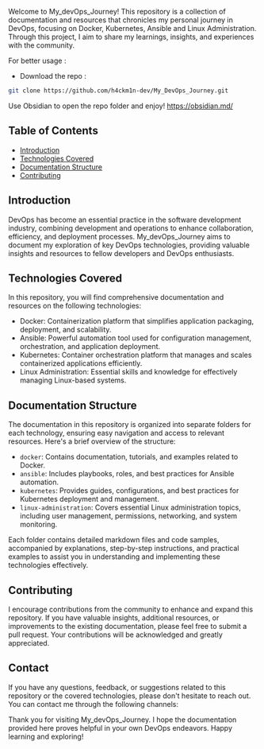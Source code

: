 Welcome to My_devOps_Journey! This repository is a collection of documentation and resources that chronicles my personal journey in DevOps, focusing on Docker, Kubernetes, Ansible and Linux Administration. Through this project, I aim to share my learnings, insights, and experiences with the community.

For better usage :
 - Download the repo :
```bash
git clone https://github.com/h4ckm1n-dev/My_DevOps_Journey.git
```
 Use Obsidian to open the repo folder and enjoy! 
 https://obsidian.md/

## Table of Contents
- [Introduction](#introduction)
- [Technologies Covered](#technologies-covered)
- [Documentation Structure](#documentation-structure)
- [Contributing](#contributing)

## Introduction
DevOps has become an essential practice in the software development industry, combining development and operations to enhance collaboration, efficiency, and deployment processes. My_devOps_Journey aims to document my exploration of key DevOps technologies, providing valuable insights and resources to fellow developers and DevOps enthusiasts.

## Technologies Covered
In this repository, you will find comprehensive documentation and resources on the following technologies:

- Docker: Containerization platform that simplifies application packaging, deployment, and scalability.
- Ansible: Powerful automation tool used for configuration management, orchestration, and application deployment.
- Kubernetes: Container orchestration platform that manages and scales containerized applications efficiently.
- Linux Administration: Essential skills and knowledge for effectively managing Linux-based systems.

## Documentation Structure
The documentation in this repository is organized into separate folders for each technology, ensuring easy navigation and access to relevant resources. Here's a brief overview of the structure:

- `docker`: Contains documentation, tutorials, and examples related to Docker.
- `ansible`: Includes playbooks, roles, and best practices for Ansible automation.
- `kubernetes`: Provides guides, configurations, and best practices for Kubernetes deployment and management.
- `linux-administration`: Covers essential Linux administration topics, including user management, permissions, networking, and system monitoring.

Each folder contains detailed markdown files and code samples, accompanied by explanations, step-by-step instructions, and practical examples to assist you in understanding and implementing these technologies effectively.

## Contributing
I encourage contributions from the community to enhance and expand this repository. If you have valuable insights, additional resources, or improvements to the existing documentation, please feel free to submit a pull request. Your contributions will be acknowledged and greatly appreciated.

## Contact
If you have any questions, feedback, or suggestions related to this repository or the covered technologies, please don't hesitate to reach out. You can contact me through the following channels:

Thank you for visiting My_devOps_Journey. I hope the documentation provided here proves helpful in your own DevOps endeavors. Happy learning and exploring!
